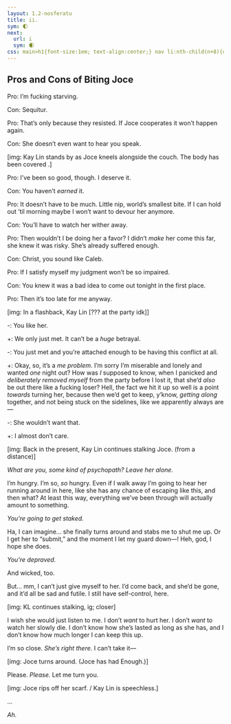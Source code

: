```yaml
---
layout: 1.2-nosferatu
title: ii.
sym: 🌓︎
next:
  url: i
  sym: 🌒︎
css: main>h1{font-size:1em; text-align:center;} nav li:nth-child(n+8){display:none;} header h2{color:#404040;} nav li:nth-child(7){color:#808080;} hr{margin:3em auto 2.5em;} main h2{font-size:1.5em; text-align:center; margin-bottom:.5em;} h2 span{display:inline-block;} .procon{text-transform:uppercase;}
---
```

<div class="book" markdown="1">
<h2><span>Pros and Cons</span> <span>of Biting Joce</span></h2>

<span class="procon">Pro</span>: I’m fucking starving.

<span class="procon">Con</span>: Sequitur.

<span class="procon">Pro</span>: That’s only because they resisted. If Joce cooperates it won’t happen again.

<span class="procon">Con</span>: She doesn’t even want to hear you speak.

[img: Kay Lin stands by as Joce kneels alongside the couch. The body has been covered <!--by what? although I'll probably need to rewrite this anyway-->.]

<span class="procon">Pro</span>: I’ve been so good, though. I deserve it.

<span class="procon">Con</span>: You haven’t *earned* it.

<span class="procon">Pro</span>: It doesn’t have to be much. Little nip, world’s smallest bite. If I can hold out ’til morning maybe I won’t want to devour her anymore.

<span class="procon">Con</span>: You’ll have to watch her wither away.

<span class="procon">Pro</span>: Then wouldn’t I be doing her a favor? I didn’t *make* her come this far, she knew it was risky. She’s already suffered enough.

<span class="procon">Con</span>: Christ, you sound like Caleb.

<span class="procon">Pro</span>: If I satisfy myself my judgment won’t be so impaired.

<span class="procon">Con</span>: You knew it was a bad idea to come out tonight in the first place.

<span class="procon">Pro</span>: Then it’s too late for me anyway.

[img: In a flashback, Kay Lin [??? at the party idk]]

-: You like her.

+: We only just met. It can’t be a *huge* betrayal.

-: You just met and you’re attached enough to be having this conflict at all.

+: Okay, so, it’s a *me problem*. I’m sorry I’m miserable and lonely and wanted *one* night out? How was *I* supposed to know, when I panicked and *deliberately removed myself* from the party before I lost it, that she’d *also* be out there like a fucking loser? Hell, the fact we hit it up so well is a point *towards* turning her, because then we’d get to keep, y’know, *getting along* together, and not being stuck on the sidelines, like we apparently always are—

-: She wouldn’t want that.

+: I almost don’t care.

[img: Back in the present, Kay Lin continues stalking Joce. (from a distance)]

<i>What are you, some kind of psychopath? Leave her alone.</i>

I’m hungry. I’m so, *so* hungry. Even if I walk away I’m going to hear her running around in here, like she has any chance of escaping like this, and then what? At least this way, everything we’ve been through will actually amount to something.

<i>You’re going to get staked.</i>

Ha, I can imagine… she finally turns around and stabs me to shut me up. Or I get her to “submit,” and the moment I let my guard down—! Heh, god, I hope she does.<!--see I know exactly what I was going for but idk about the progrsesion; "submit"? add a /little/ more to the sentence where she cuts herself off? and like, in general, maybe tone down the "lmao hope I die," keep it. ~~subtler-->

<i>You’re depraved.</i>

And wicked, too.

But… mm, I can’t just give myself to her.<!--yeah see this part. that's a Bit,--> I’d come back, and she’d be gone, and it’d all be sad and futile. I still have self-control, here.

[img: KL continues stalking, ig; closer]

I wish she would just listen to me. I don’t *want* to hurt her. I don’t *want* to watch her slowly die. I don’t know how she’s lasted as long as she has, and I don’t know how much longer I can keep this up.

I’m so close. *She’s right there.* I can’t take it—

[img: Joce turns around. (Joce has had Enough.)]

Please. *Please.* Let me turn you. <!--hmm different phrasing? still parallels Caleb but not so explicitly-->

[img: Joce rips off her scarf. / Kay Lin is speechless.]

…

*Ah.*


<!-- idk what to do with this, might be parts I wanna salvage when reviewing with fresher eyes

You know, I've tried to be good, I really, truly have. If I spent *one* more se<span class="procon">Con</span>:d in this empty abyss of a castle I would've lost my fucking marbles. It's not *my* fault the other two would rather wither away for centuries than go *out* sometimes! Hell, I didn't even know one of them *existed* until tonight.

'Oh, Kay&nbsp;Lin, you mustn't subject the mortals to your corrosive presence, for it's only a matter of time before you' blablabla I *get* it. I do! I don't have the world's best self-<span class="procon">Con</span>:trol either, I know, but at least I *try*. And I think I'm getting better, even if we're just counting tonight. I've had so many opportunities to just... be *worse,* and I didn't, and we've made it all the way here and it's not even my fault most of them died.

I mean. I *guess* I could've said something, about this place being radioactive, or whatever. Maybe I was being a little selfish pointing you this way, because I was *hurting* and not exactly thinking clearly.

But, what, would you prefer I just... never showed up at all?

Then you'd all be rabbit bait. You wouldn't even know to come here. Or if you *had* made it, then I'd *really* be starving, and we wouldn't even get to say hello.

I did you a favor. So I think the *least* you can do is pay it back?

----

Look, I'm not some creep like Caleb. If I agreed with him I wouldn't have, y'know, *killed him*, to get him out of your faces for a while. I know you're sad and desperate or whatever, and I don't want to take advantage of you.

I actually *like* you. It makes *me* sad to watch you dig around like there's some hidden key to get out of here; there's not, I'm telling you, and I never *wanted* it to come to this. I don't know how you've survived this long, but if you make it to morning, it's not gonna mean anything; the doors don't magically unlock when the sun rises.

You *need* my help. I'm telling you to *take it*, while I can still *<span class="procon">Con</span>:trol it*. It's not that hard.

----

I don't even think you'd *mind* being a vampire, is the funny thing. So what if we never find out if the castle head is real or not? You already don't fit in with humans.

No offense. But come *on*, how long had you been out on the back porch alone when I found you? The whole time? I mean, the party was driving me batty too (haha, *batty,* now you get it---I don't shapeshift, though, promise), but my excuse was that if I kept having to be around people I might've gone feral or whatever. You just got locked out.

...Okay, that was low, sorry. I don't think anyone did that to you on *purpose*, if it makes you feel any better. But---look, my point is, outcast buddies? Y'know, you, me, eternity in this--- Alright, I *know* I've been making it sound pretty miserable, but I swear it's---

...

...Huh?

Oh, you *know* I'm not gonna shut up now, right? (I mean, I'd guess you don't mind it *too* much, since you haven't attacked me yet or anything. Or maybe you're just waiting to backstab me, ha.) But hey, no, listen, you can't backpedal on this--- "Heard it before," that's not about me, is it.

[asdksdgkhssdfjs ok I don't think she'd be saying ALL this out loud is the thing. KL's not That talkative. maybe more like... filling in the "missing" scenes a bit, BRIEFLY? meeting, during the addison/gary arguing, way later just now (while caleb talks to addison), and NOW here we are.

that said this part has been bugging me for days and I'm just gonna leave this here & plow through the last part. writing is hard]

THROUGHLINE: "I want this but I shouldn't," whether "it" is going out and Making Friends or attacking said 'friends' and now what to do about Joce being stuck and doomed here. yay

wonder if we can squish it all into like, 3-ish "parts" maximum... probably few to no pictures for a change\*, not necessarily all monologued but safe to assume *some* is said aloud, ends with revelation that Joce has been bitten and KL's like "oh. oh, *shit*" and goes off to nuke herself/leave Joce the "key."

\*this part's important because the finale is *no* text, other than image captions. hmm, we kinda lose Joce's motivations this way; maybe some of the blank-filling can have her like, talking about that herself? idk, it's sorta ooc but everyone's character is being stretched here....
-->
</div>